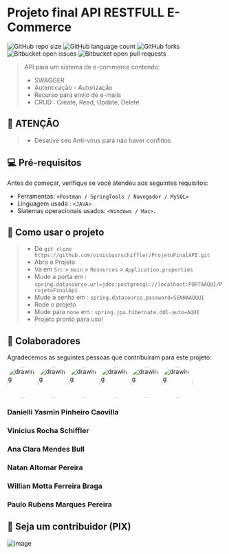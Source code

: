 # Projeto final API RESTFULL E-Commerce

![GitHub repo size](https://img.shields.io/github/repo-size/viniciusrschiffler/ProjetoFinalAPI?style=for-the-badge)
![GitHub language count](https://img.shields.io/github/languages/count/viniciusrschiffler/ProjetoFinalAPI?style=for-the-badge)
![GitHub forks](https://img.shields.io/github/forks/viniciusrschiffler/ProjetoFinalAPI?style=for-the-badge)
![Bitbucket open issues](https://img.shields.io/bitbucket/issues/viniciusrschiffler/ProjetoFinalAPI?style=for-the-badge)
![Bitbucket open pull requests](https://img.shields.io/bitbucket/pr-raw/viniciusrschiffler/ProjetoFinalAPI?style=for-the-badge)

> API para um sistema de e-commerce contendo: 
> - SWAGGER
> - Autenticação - Autorização
> - Recurso para envio de e-mails
> - CRUD : Create, Read, Update, Delete

## 🚨 ATENÇÃO
> * Desative seu Anti-vírus para não haver conflitos



## 💻 Pré-requisitos
Antes de começar, verifique se você atendeu aos seguintes requisitos:
* Ferramentas: `<Postman / SpringTools / Navegador / MySQL>`
* Linguagem usada : `<JAVA>`
* Siatemas operacionais usados: `<Windows / Mac>`.

## 📃 Como usar o projeto
> -  De `git clone https://github.com/viniciusrschiffler/ProjetoFinalAPI.git`
> - Abra o Projeto
> - Va em `Src` > `main` > `Resources` > `Application.properties`
> - Mude a porta em : `spring.datasource.url=jdbc:postgresql://localhost:PORTAAQUI/ProjetoFinalApi`
> - Mude a senha em : `spring.datasource.password=SENHAAQQUI`
> - Rode o projeto
> - Mude para `none` em : `spring.jpa.hibernate.ddl-auto=AQUI`
> - Projeto pronto para uso!

## 🤝 Colaboradores

Agradecemos às seguintes pessoas que contribuíram para este projeto:

<div style="display: flex; flex-direction: row;">
<img href="https://github.com/danicaovilla" rel="Danielli Yasmin Pinheiro Caovilla" src="https://avatars.githubusercontent.com/u/89459609?v=4" alt="drawing" style="width:72px; border-radius: 50%"/>

<img href="https://github.com/viniciusrschiffler" rel="Vinicius Rocha Schiffler" src="https://avatars.githubusercontent.com/u/61471521?v=4" alt="drawing" style="width:72px; border-radius: 50%"/>

<img href="https://github.com/anaclarabull" rel="Ana Clara Mendes Bull" src="https://avatars.githubusercontent.com/u/89466535?v=4" alt="drawing" style="width:72px; border-radius: 50%"/>

<img href="https://github.com/Natanalpe" rel="Natan Altomar Pereira" src="https://avatars.githubusercontent.com/u/89466514?v=4" alt="drawing" style="width:72px; border-radius: 50%"/>

<img href="https://github.com/WillianMotta" rel="Willian Motta Ferreira Braga" src="https://avatars.githubusercontent.com/u/73251848?v=4" alt="drawing" style="width:72px; border-radius: 50%"/>

<img href="https://github.com/Paulo-BFR" rel="Paulo Rubens Marques Pereira" src="https://avatars.githubusercontent.com/u/89466530?v=4" alt="drawing" style="width:72px; border-radius: 50%"/>
</div>

### Danielli Yasmin Pinheiro Caovilla
### Vinicius Rocha Schiffler
### Ana Clara Mendes Bull
### Natan Altomar Pereira
### Willian Motta Ferreira Braga
### Paulo Rubens Marques Pereira


## 💖 Seja um contribuidor (PIX)

![image](https://cdn.discordapp.com/attachments/896444478146109491/912101000842719242/pix.png)



